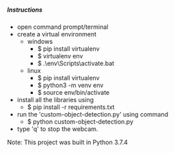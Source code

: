 ##### Instructions
- open command prompt/terminal
- create a virtual environment
  - windows   
    - $ pip install virtualenv
    - $ virtualenv env
    - $ .\env\Scripts\activate.bat
  - linux
    - $ pip install virtualenv
    - $ python3 -m venv env
    - $ source env/bin/activate
- install all the libraries using 
  - $ pip install -r requirements.txt
- run the 'custom-object-detection.py' using command
  - $ python custom-object-detection.py
- type 'q' to stop the webcam.

Note: This project was built in Python 3.7.4
